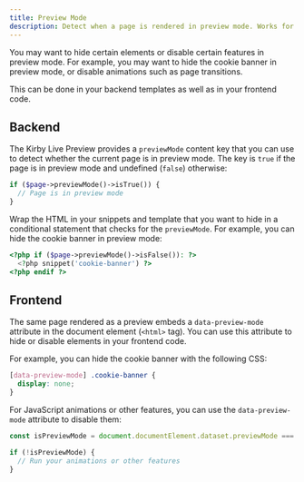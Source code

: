```yaml
---
title: Preview Mode
description: Detect when a page is rendered in preview mode. Works for templates, snippets, CSS, and JavaScript.
---
```


You may want to hide certain elements or disable certain features in preview mode. For example, you may want to hide the cookie banner in preview mode, or disable animations such as page transitions.

This can be done in your backend templates as well as in your frontend code.

## Backend

The Kirby Live Preview provides a `previewMode` content key that you can use to detect whether the current page is in preview mode. The key is `true` if the page is in preview mode and undefined (`false`) otherwise:

```php
if ($page->previewMode()->isTrue()) {
  // Page is in preview mode
}
```

Wrap the HTML in your snippets and template that you want to hide in a conditional statement that checks for the `previewMode`. For example, you can hide the cookie banner in preview mode:

```php [site/snippets/footer.php]
<?php if ($page->previewMode()->isFalse()): ?>
  <?php snippet('cookie-banner') ?>
<?php endif ?>
```

## Frontend

The same page rendered as a preview embeds a `data-preview-mode` attribute in the document element (`<html>` tag). You can use this attribute to hide or disable elements in your frontend code.

For example, you can hide the cookie banner with the following CSS:

```css [assets/css/main.css]
[data-preview-mode] .cookie-banner {
  display: none;
}
```

For JavaScript animations or other features, you can use the `data-preview-mode` attribute to disable them:

```js [assets/js/main.js]
const isPreviewMode = document.documentElement.dataset.previewMode === "true";

if (!isPreviewMode) {
  // Run your animations or other features
}
```
